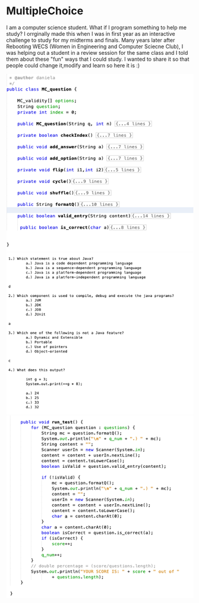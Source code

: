 # MultipleChoice
I am a computer science student. What if I program something to help me study? 
I orrginally made this when I was in first year as an interactive challenge to study for my midterms and finals.
Many years later after Rebooting WECS (Women in Engineering and Computer Sciecne Club), I was helping out a student in a review session for the same class and I told them about these "fun" ways that I could study. I wanted to share it so that people could change it,modify and learn so here it is :)

![alt text](./imgs/Mc_object.png )
![alt text](./imgs/output.png )
![alt text](./imgs/runTestFunction.png )



